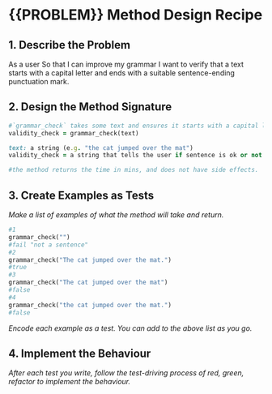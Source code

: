# {{PROBLEM}} Method Design Recipe

## 1. Describe the Problem

As a user
So that I can improve my grammar
I want to verify that a text starts with a capital letter and ends with a suitable sentence-ending punctuation mark.

## 2. Design the Method Signature

```ruby
#`grammar_check` takes some text and ensures it starts with a capital letter and ends with a full stop, exclamation mark or question mark
validity_check = grammar_check(text)

text: a string (e.g. "the cat jumped over the mat")
validity_check = a string that tells the user if sentence is ok or not

#the method returns the time in mins, and does not have side effects.
```

## 3. Create Examples as Tests

_Make a list of examples of what the method will take and return._

```ruby
#1 
grammar_check("")
#fail "not a sentence"
#2
grammar_check("The cat jumped over the mat.")
#true
#3
grammar_check("The cat jumped over the mat")
#false
#4
grammar_check("the cat jumped over the mat.")
#false
```

_Encode each example as a test. You can add to the above list as you go._

## 4. Implement the Behaviour

_After each test you write, follow the test-driving process of red, green, refactor to implement the behaviour._
